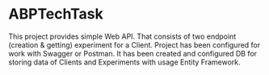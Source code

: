 # ABPTechTask
This project provides simple Web API. That consists of two endpoint (creation & getting) experiment for a Client. 
Project has been configured for work with Swagger or Postman.
It has been created and configured DB for storing data of Clients and Experiments with usage Entity Framework.
